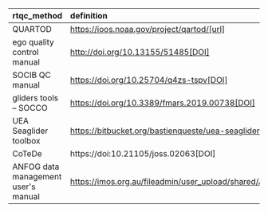 | rtqc_method | definition | status |
|:---------|:-------|:--------|
| QUARTOD | https://ioos.noaa.gov/project/qartod/[url] | pending |
| ego quality control manual | http://doi.org/10.13155/51485[DOI] | pending |
| SOCIB QC manual | https://doi.org/10.25704/q4zs-tspv[DOI] | pending |
| gliders tools – SOCCO | https://doi.org/10.3389/fmars.2019.00738[DOI] | pending |
| UEA Seaglider toolbox | https://bitbucket.org/bastienqueste/uea-seaglider-toolbox/src/toolbox/ | pending |
| CoTeDe | https://doi:10.21105/joss.02063[DOI] | pending |
| ANFOG data management user's manual | https://imos.org.au/fileadmin/user_upload/shared/ANFOG/ANFOG_DataManagement_UsersManual_v5_Nov28.pdf[url]| pending |
